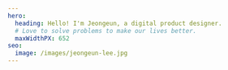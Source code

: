 ```yaml
---
hero:
  heading: Hello! I'm Jeongeun, a digital product designer.
  # Love to solve problems to make our lives better.
  maxWidthPX: 652
seo:
  image: /images/jeongeun-lee.jpg
---
```

